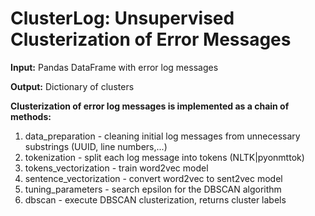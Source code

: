 # ClusterLog: Unsupervised Clusterization of Error Messages

**Input:**
   Pandas DataFrame with error log messages

**Output:**
   Dictionary of clusters

**Clusterization of error log messages is implemented as a chain of methods:**

1. data_preparation - cleaning initial log messages from unnecessary substrings (UUID, line numbers,...)
2. tokenization - split each log message into tokens (NLTK|pyonmttok)
3. tokens_vectorization - train word2vec model
4. sentence_vectorization - convert word2vec to sent2vec model
5. tuning_parameters - search epsilon for the DBSCAN algorithm
6. dbscan - execute DBSCAN clusterization, returns cluster labels